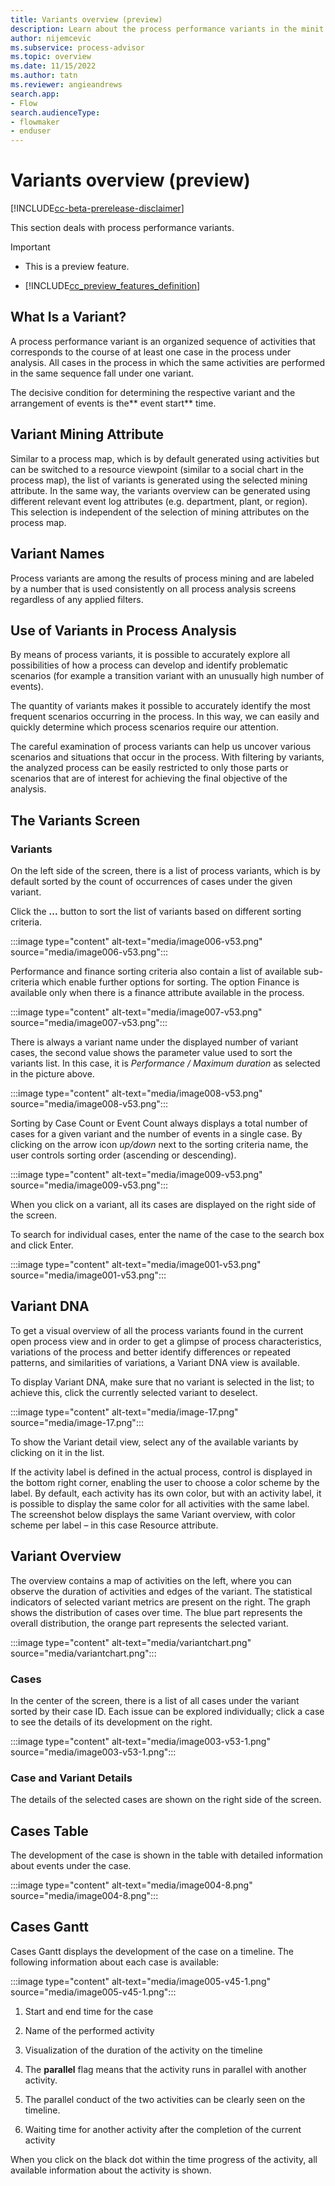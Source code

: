 ```yaml
---
title: Variants overview (preview)
description: Learn about the process performance variants in the minit desktop application in process advisor.
author: nijemcevic
ms.subservice: process-advisor
ms.topic: overview
ms.date: 11/15/2022
ms.author: tatn
ms.reviewer: angieandrews
search.app:
- Flow
search.audienceType:
- flowmaker
- enduser
---
```


# Variants overview (preview)

[!INCLUDE[cc-beta-prerelease-disclaimer](./includes/cc-beta-prerelease-disclaimer.md)]

This section deals with process performance variants.

> [!IMPORTANT]
> - This is a preview feature.
>
> - [!INCLUDE[cc_preview_features_definition](includes/cc-preview-features-definition.md)]

## What Is a Variant?

A process performance variant is an organized sequence of activities that corresponds to the course of at least one case in the process under analysis. All cases in the process in which the same activities are performed in the same sequence fall under one variant.

The decisive condition for determining the respective variant and the arrangement of events is the** event start** time.

## Variant Mining Attribute

Similar to a process map, which is by default generated using activities but can be switched to a resource viewpoint (similar to a social chart in the process map), the list of variants is generated using the selected mining attribute. In the same way, the variants overview can be generated using different relevant event log attributes (e.g. department, plant, or region). This selection is independent of the selection of mining attributes on the process map.

## Variant Names

Process variants are among the results of process mining and are labeled by a number that is used consistently on all process analysis screens regardless of any applied filters.

## Use of Variants in Process Analysis

By means of process variants, it is possible to accurately explore all possibilities of how a process can develop and identify problematic scenarios (for example a transition variant with an unusually high number of events).

The quantity of variants makes it possible to accurately identify the most frequent scenarios occurring in the process. In this way, we can easily and quickly determine which process scenarios require our attention.

The careful examination of process variants can help us uncover various scenarios and situations that occur in the process. With filtering by variants, the analyzed process can be easily restricted to only those parts or scenarios that are of interest for achieving the final objective of the analysis.

## The Variants Screen

### Variants

On the left side of the screen, there is a list of process variants, which is by default sorted by the count of occurrences of cases under the given variant.

Click the **...** button to sort the list of variants based on different sorting criteria.

:::image type="content" alt-text="media/image006-v53.png" source="media/image006-v53.png":::

Performance and finance sorting criteria also contain a list of available sub-criteria which enable further options for sorting. The option Finance is available only when there is a finance attribute available in the process.

:::image type="content" alt-text="media/image007-v53.png" source="media/image007-v53.png":::

There is always a variant name under the displayed number of variant cases, the second value shows the parameter value used to sort the variants list. In this case, it is *Performance / Maximum duration* as selected in the picture above.

:::image type="content" alt-text="media/image008-v53.png" source="media/image008-v53.png":::

Sorting by Case Count or Event Count always displays a total number of cases for a given variant and the number of events in a single case. By clicking on the arrow icon *up/down* next to the sorting criteria name, the user controls sorting order (ascending or descending).

:::image type="content" alt-text="media/image009-v53.png" source="media/image009-v53.png":::

When you click on a variant, all its cases are displayed on the right side of the screen.

To search for individual cases, enter the name of the case to the search box and click Enter.

:::image type="content" alt-text="media/image001-v53.png" source="media/image001-v53.png":::

## Variant DNA

To get a visual overview of all the process variants found in the current open process view and in order to get a glimpse of process characteristics, variations of the process and better identify differences or repeated patterns, and similarities of variations, a Variant DNA view is available.

To display Variant DNA, make sure that no variant is selected in the list; to achieve this, click the currently selected variant to deselect.

:::image type="content" alt-text="media/image-17.png" source="media/image-17.png":::

To show the Variant detail view, select any of the available variants by clicking on it in the list.

If the activity label is defined in the actual process, control is displayed in the bottom right corner, enabling the user to choose a color scheme by the label. By default, each activity has its own color, but with an activity label, it is possible to display the same color for all activities with the same label. The screenshot below displays the same Variant overview, with color scheme per label – in this case Resource attribute.

## Variant Overview

The overview contains a map of activities on the left, where you can observe the duration of activities and edges of the variant. The statistical indicators of selected variant metrics are present on the right. The graph shows the distribution of cases over time. The blue part represents the overall distribution, the orange part represents the selected variant.

:::image type="content" alt-text="media/variantchart.png" source="media/variantchart.png":::

### Cases

In the center of the screen, there is a list of all cases under the variant sorted by their case ID. Each issue can be explored individually; click a case to see the details of its development on the right.

:::image type="content" alt-text="media/image003-v53-1.png" source="media/image003-v53-1.png":::

### Case and Variant Details

The details of the selected cases are shown on the right side of the screen.

## Cases Table

The development of the case is shown in the table with detailed information about events under the case.

:::image type="content" alt-text="media/image004-8.png" source="media/image004-8.png":::

## Cases Gantt

Cases Gantt displays the development of the case on a timeline. The following information about each case is available:

:::image type="content" alt-text="media/image005-v45-1.png" source="media/image005-v45-1.png":::

1. Start and end time for the case

1. Name of the performed activity

1. Visualization of the duration of the activity on the timeline

1. The **parallel** flag means that the activity runs in parallel with another activity.

1. The parallel conduct of the two activities can be clearly seen on the timeline.

1. Waiting time for another activity after the completion of the current activity

When you click on the black dot within the time progress of the activity, all available information about the activity is shown.


